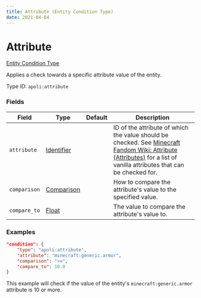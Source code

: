 ```yaml
---
title: Attribute (Entity Condition Type)
date: 2021-04-04
---
```


# Attribute

[Entity Condition Type](../entity_condition_types.md)

Applies a check towards a specific attribute value of the entity.

Type ID: `apoli:attribute`

### Fields

| Field        | Type                                      | Default | Description                                                                                                                                                                                                                     |
| ------------ | ----------------------------------------- | ------- | ------------------------------------------------------------------------------------------------------------------------------------------------------------------------------------------------------------------------------- |
| `attribute`  | [Identifier](../data_types/identifier.md) |         | ID of the attribute of which the value should be checked. See [Minecraft Fandom Wiki: Attribute (Attributes)](https://minecraft.fandom.com/wiki/Attribute#Attributes) for a list of vanilla attributes that can be checked for. |
| `comparison` | [Comparison](../data_types/comparison.md) |         | How to compare the attribute's value to the specified value.                                                                                                                                                                    |
| `compare_to` | [Float](../data_types/float.md)           |         | The value to compare the attribute's value to.                                                                                                                                                                                  |

### Examples

```json
"condition": {
	"type": "apoli:attribute",
	"attribute": "minecraft:generic.armor",
	"comparison": ">=",
	"compare_to": 10.0
}
```

This example will check if the value of the entity's `minecraft:generic.armor` attribute is 10 or more.
